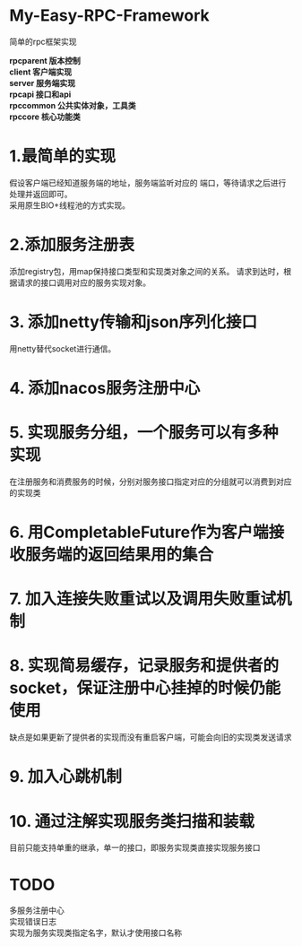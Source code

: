# My-Easy-RPC-Framework
简单的rpc框架实现

**rpcparent 版本控制**  
**client 客户端实现**  
**server 服务端实现**  
**rpcapi 接口和api**  
**rpccommon  公共实体对象，工具类**  
**rpccore  核心功能类**

# 1.最简单的实现
假设客户端已经知道服务端的地址，服务端监听对应的
端口，等待请求之后进行处理并返回即可。  
采用原生BIO+线程池的方式实现。
# 2.添加服务注册表
添加registry包，用map保持接口类型和实现类对象之间的关系。
请求到达时，根据请求的接口调用对应的服务实现对象。
# 3. 添加netty传输和json序列化接口
用netty替代socket进行通信。
# 4. 添加nacos服务注册中心
# 5. 实现服务分组，一个服务可以有多种实现
在注册服务和消费服务的时候，分别对服务接口指定对应的分组就可以消费到对应的实现类
# 6. 用CompletableFuture作为客户端接收服务端的返回结果用的集合
# 7. 加入连接失败重试以及调用失败重试机制
# 8. 实现简易缓存，记录服务和提供者的socket，保证注册中心挂掉的时候仍能使用
缺点是如果更新了提供者的实现而没有重启客户端，可能会向旧的实现类发送请求
# 9. 加入心跳机制
# 10. 通过注解实现服务类扫描和装载
目前只能支持单重的继承，单一的接口，即服务实现类直接实现服务接口
# TODO
多服务注册中心    
实现错误日志  
实现为服务实现类指定名字，默认才使用接口名称

